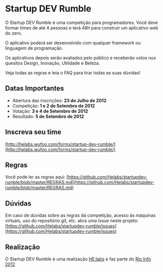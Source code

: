 # Startup DEV Rumble

O Startup DEV Rumble é uma competição para programadores. Você deve formar times de até 4 pessoas e terá 48h para construir um aplicativo web do zero.

O aplicativo poderá ser desenvolvido com qualquer framework ou linguagem de programação.

Os aplicativos depois serão avaliados pelo público e receberão votos nos quesitos Design, Inovação, Utilidade e Beleza.

Veja todas as regras e leia o FAQ para tirar todas as suas dúvidas!

## Datas Importantes

* Abertura das inscrições: **23 de Julho de 2012**
* Competição: **1 e 2 de Setembro de 2012**
* Votação: **3 e 4 de Setembro de 2012**
* Resultado: **5 de Setembro de 2012**

## Inscreva seu time

[http://helabs.wufoo.com/forms/startup-dev-rumble/](http://helabs.wufoo.com/forms/startup-dev-rumble/)

## Regras

Você pode ler as regras aqui: [https://github.com/Helabs/startupdev-rumble/blob/master/REGRAS.md](https://github.com/Helabs/startupdev-rumble/blob/master/REGRAS.md)

## Dúvidas

Em caso de dúvidas sobre as regras da competição, acesso às máquinas virtuais, uso do repositório git, etc. abra uma Issue neste projeto:
[https://github.com/Helabs/startupdev-rumble/issues](https://github.com/Helabs/startupdev-rumble/issues)

## Realização

O Startup DEV Rumble é uma realização [HE:labs](http://helabs.com.br) e faz parte do [Rio Info 2012](http://www.rioinfo.com.br/)